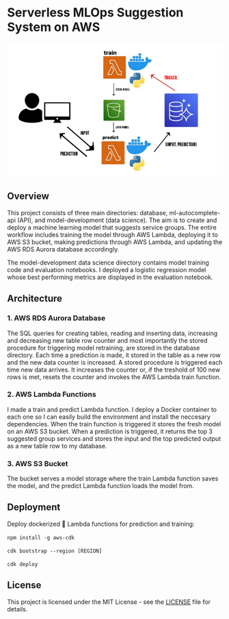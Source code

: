 # Serverless MLOps Suggestion System on AWS

![Architecture](architecture.png)

## Overview

This project consists of three main directories: database, ml-autocomplete-api (API), and model-development (data science). The aim is to create and deploy a machine learning model that suggests service groups. The entire workflow includes training the model through AWS Lambda, deploying it to AWS S3 bucket, making predictions through AWS Lambda, and updating the AWS RDS Aurora database accordingly.

The model-development data science directory contains model training code and evaluation notebooks. I deployed a logistic regression model whose best performing metrics are displayed in the evaluation notebook.

## Architecture

### 1. AWS RDS Aurora Database

The SQL queries for creating tables, reading and inserting data, increasing and decreasing new table row counter and most importantly the stored procedure for triggering model retraining, are stored in the database directory. Each time a prediction is made, it stored in the table as a new row and the new data counter is increased. A stored procedure is triggered each time new data arrives. It increases the counter or, if the treshold of 100 new rows is met, resets the counter and invokes the AWS Lambda train function.

### 2. AWS Lambda Functions

I made a train and predict Lambda function. I deploy a Docker container to each one so I can easily build the environment and install the neccesary dependencies. When the train function is triggered it stores the fresh model on an AWS S3 bucket. When a prediction is triggered, it returns the top 3 suggested group services and stores the input and the top predicted output as a new table row to my database.

### 3. AWS S3 Bucket

The bucket serves a model storage where the train Lambda function saves the model, and the predict Lambda function loads the model from.

## Deployment
Deploy dockerized :whale: Lambda functions for prediction and training:

```npm install -g aws-cdk```

```cdk bootstrap --region [REGION]```

```cdk deploy```

## License

This project is licensed under the MIT License - see the [LICENSE](LICENSE) file for details.
